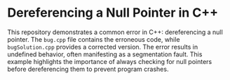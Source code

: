 # Dereferencing a Null Pointer in C++

This repository demonstrates a common error in C++: dereferencing a null pointer.  The `bug.cpp` file contains the erroneous code, while `bugSolution.cpp` provides a corrected version.  The error results in undefined behavior, often manifesting as a segmentation fault.  This example highlights the importance of always checking for null pointers before dereferencing them to prevent program crashes.